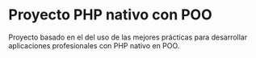 # Proyecto PHP nativo con POO

Proyecto basado en el del uso de las mejores prácticas para desarrollar aplicaciones profesionales con PHP nativo en POO.